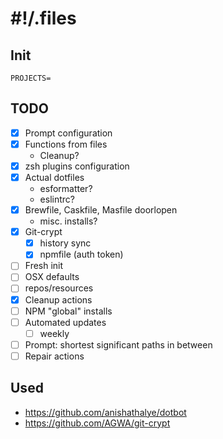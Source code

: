# #!/.files

## Init

```shell
PROJECTS=
```

## TODO
- [X] Prompt configuration
- [X] Functions from files
  - Cleanup?
- [X] zsh plugins configuration
- [X] Actual dotfiles
  - esformatter?
  - eslintrc?
- [X] Brewfile, Caskfile, Masfile doorlopen
  - misc. installs?
- [X] Git-crypt
  - [X] history sync
  - [X] npmfile (auth token)
- [ ] Fresh init
- [ ] OSX defaults
- [ ] repos/resources
- [X] Cleanup actions
- [ ] NPM "global" installs
- [ ] Automated updates
  - [ ] weekly
- [ ] Prompt: shortest significant paths in between
- [ ] Repair actions

## Used
- https://github.com/anishathalye/dotbot
- https://github.com/AGWA/git-crypt
